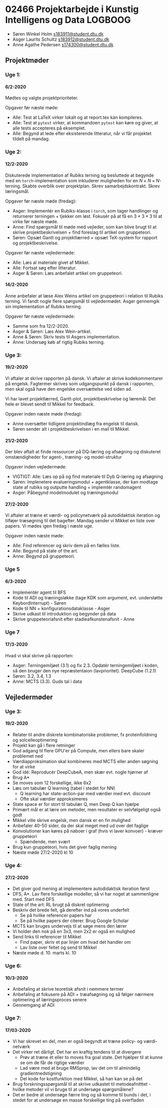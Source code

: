 # 02466 Projektarbejde i Kunstig Intelligens og Data LOGBOOG
* Søren Winkel Holm s183911@student.dtu.dk
* Asger Laurits Schultz s183912@student.dtu.dk 
* Anne Agathe Pedersen s174300@student.dtu.dk


## Projektmøder
### Uge 1:  
#### 6/2-2020
Mødtes og valgte projektprioriteter.

Opgaver før næste møde: 
* Alle: Test at LaTeX virker lokalt og at report.tex kan kompileres. 
* Alle: Test at `pytest` virker, at kommandoen `pytest` kan køre og giver, at alle tests accepteres på eksemplet. 
* Alle: Begynd at lede efter eksisterende litteratur, når vi får projektet tildelt på mandag. 

### Uge 2:
#### 12/2-2020
Diskuterede implementation af Rubiks terning og besluttede at begynde med en `torch`-implementation som inkluderer muligheden for en $N\times N\times N$-terning. 
Skabte overblik over projektplan. 
Skrev samarbejdskontrakt. 
Skrev læringsmål. 

Opgaver før næste møde (fredag):
* Asger: Implementér en Rubiks-klasse i `torch`, som tager handlinger og returnerer terningen + tjekker om løst. Fokusér på at få en $3\times 3\times 3$ til at virke før næste møde. 
* Anne: Find spørgsmål til møde med vejleder, som kan blive brugt til at skrive projektbeskrivelsen + find foreslag til artikel om gruppeteori. 
* Søren: Opsæt Gantt og projektlærred + opsæt TeX-system for rapport og projektbeskrivelse. 

Opgaver før næste vejledermøde: 
* Alle: Læs al materiale givet af Mikkel. 
* Alle: Fortsat søg efter litteratur. 
* Asger & Søren: Læs anbefalet artikel om gruppeteori. 

#### 14/2-2020
Anne anbefaler at læse Alex Weins artikel om gruppeteori i relation til Rubiks terning. 
Vi fandt nogle flere spørgsmål til vejledermødet. 
Asger gennemgik sin implementation af Rubiks terning. 

Opgaver før næste vejledermøde: 
* Samme som fra 12/2-2020.
* Asger & Søren: Læs Alex Wein-artikel. 
* Anne & Søren: Skriv tests til Asgers implementation. 
* Anne: Undersøg køb af rigtig Rubiks terning. 

### Uge 3:
#### 19/2-2020
Vi aftaler at skrive rapporten på dansk. 
Vi aftaler at skrive kodekommentarer på engelsk. 
Fagtermer skrives som udgangspunkt på dansk i rapporten, men skal også have den engelske oversættelse ved siden ad. 

Vi har lavet projektlærred, Gantt-plot, projektbeskrivelse og læremål. 
Det hele er blevet sendt til Mikkel for feedback. 

Opgaver inden næste møde (fredag): 
* Anne oversætter tidligere projektindlæg fra engelsk til dansk. 
* Søren sender alt i projektbeskrivelsen i en mail til Mikkel. 

#### 21/2-2020
Der blev aftalt at finde ressourcer på DQ-læring og afsøgning og diskuteret omstændigheder for agent-, træning- og model-struktur

Opgaver inden vejledermøde:
* VIGTIGT: Alle: Læs op på og find materiale til Dyb Q-læring og afsøgning
* Søren: Implenetere evalueringsmodul + agentklasse, der kan modtage state af rubiks og outputte handling + implemtér randomagent
* Asger: Påbegynd modelmodulet og træningsmodul
  
#### 27/2-2020
Vi aftaler at træne et værdi- og policynetværk på autodidaktisk iteration og tilføjer træsøgning til det bagefter. 
Mandag sender vi Mikkel en liste over papers.
Vi mødes igen fredag i næste uge.

Opgaver inden næste møde:
* Alle: Find referencer og skriv dem på en fælles liste.
* Alle: Begynd på state of the art.
* Anne: Begynd på gruppeteori.

### Uge 5
#### 6/3-2020
* Implementér agent til BFS
* Kode til ADI og træningsløkke (tage KDK som argument, evt. understøtte KeybordInterrupt) - Søren
* Kode til NN + konfigurationsdataklasse - Asger
* Skrive udkast til introduktion og begynder på data
* Skrive gruppeteoriafsnit efter stadieafkunstenafsnit - Anne

### Uge 7
#### 17/3-2020
Hvad vi skal skrive på rapporten: 
* Asger: Terningemiljøet (3.1) og fix 2.3. Opdatér terningemiljøet i koden, så den bruger den nye repræstentaion (lavprioritet). DeepCube (1.2.1)
* Søren: 3.2, 3.4, 1.3
* Anne: MCTS (3.3). Guds tal i data



## Vejledermøder
### Uge 3:
#### 19/2-2020
- Relater til andre diskrete kombinatoriske problemer, fx proteinfoldning og solcelleoptimering
- Projekt kan gå i flere retninger
- God adgang til flere GPU'er på Compute, men ellers bare skaler problemet ned
- Værdiapproksimation skal kombineres med MCTS eller anden søgning for at virke
- God idé: Reproducér DeepCubeA, men skær evt. nogle hjørner af
- Brug A*
- Se moves som 12 forskellige, ikke 6x2
- Læs om tabulær Q learning (tabel i stedet for NN)
  - Q learning har state-action-par med værdier med evt. discount
  - Ofte skal værdier approksimeres
- State space er for stort til tabulær Q, men Deep Q kan hjælpe
- Primært mål er at lære om metoder, men resultater er selvfølgeligt også godt
- Mikkel ville skrive engelsk, men dansk er en fin mulighed
- Anbefaler 40-50 sider, da der skal meget med ud over det faglige
- Konvolutioner kan køres på naboer i graf (hvis vi laver konvoer) - kræver gruppeteori
  - Spændende, men svært
- Brug kun gruppeteori, hvis det giver faglig mening
- Næste møde 27/2-2020 kl 10

### Uge 4:
#### 27/2-2020
- Det giver god mening at implementere autodidaktisk iteration først
- DFS, A*. Lav flere forskellige modeller, så vi har noget at sammenligne med. Start med DFS
- State of the art: RL brugt på diskret optimering
- Beskriv det brede felt, gå derefter ind på vores underfelt
  - Se på hvilke referencer papers har
  - Se på hvilke papers der citerer. Brug Google Scholar
- MCTS kan bruges undervejs til at søge mens den lærer
- Vi holder den nok på en 3x3, men 2x2 er også en mulighed
- Send links til referencer til Mikkel
  - Find paper, skriv et par linjer om hvad det handler om
  - Lav liste over feltet og send til Mikkel
- Næste møde d. 10. marts kl. 10


### Uge 6:
#### 10/3-2020
- Anbefaling at skrive teoretisk afsnit i nemmere termer 
- Anbefaling at fokusere på ADI + træafsøgning og så følger nærmere optimering af læringsproces senere
- Gennemgang af ADI


### Uge 7: 
#### 17/03-2020
- Vi har skrevet en del, men er også begyndt at træne policy- og værdi-netværk
- Det virker ret dårligt. Det har en kraftig tendens til at divergere
  - Prøv at træne ét eller to moves fra goal state. Det hjælper til at kunne se om de får de rigtige værdier
  - Lad være med at bruge RMSprop, lav det om til almindelig gradientnedstigning
  - Del kode for kostfunktion med Mikkel, så han kan se på det 
- Brug forskningsspørgsmål til at skrive udkastet til metodeafnitttet - hvilke metoder vil vi bruge til at undersøge spørgsmålene?
- Det er bedre at undersøge færre ting og så komme til bunds i det, i stedet for at undersøge en masse forskellige ting på overfladen



